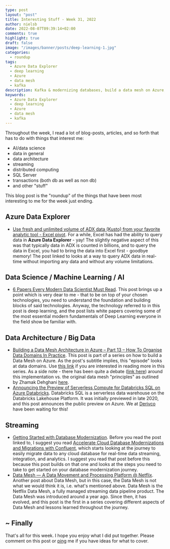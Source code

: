 ```yaml
---
type: post
layout: "post"
title: Interesting Stuff - Week 31, 2022
author: nielsb
date: 2022-08-07T09:39:14+02:00
comments: true
highlight: true
draft: false
image: "/images/banner/posts/deep-learning-1.jpg"
categories:
  - roundup
tags:
  - Azure Data Explorer
  - deep learning
  - Azure
  - data mesh
  - kafka
description: Kafka & modernizing databases, build a data mesh on Azure, Netflix data mesh, and other interesting topics.
keywords:
  - Azure Data Explorer
  - deep learning
  - Azure
  - data mesh
  - kafka   
---
```


Throughout the week, I read a lot of blog-posts, articles, and so forth that has to do with things that interest me:

* AI/data science
* data in general
* data architecture
* streaming
* distributed computing
* SQL Server
* transactions (both db as well as non db)
* and other "stuff"

This blog post is the "roundup" of the things that have been most interesting to me for the week just ending.

<!--more-->

## Azure Data Explorer

* [Use fresh and unlimited volume of ADX data (Kusto) from your favorite analytic tool - Excel pivot][1]. For a while, Excel has had the ability to query data in **Azure Data Explorer** - yay! The slightly negative aspect of this was that typically data in ADX is counted in billions, and to query the data in Excel, you had to bring the data into Excel first - goodbye memory! The post linked to looks at a way to query ADX data in real-time without importing any data and without any volume limitations.

## Data Science / Machine Learning / AI

* [6 Papers Every Modern Data Scientist Must Read][2]. This post brings up a point which is very dear to me - that to be on top of your chosen technologies, you need to understand the foundation and building blocks of said technologies. Anyway, the technology referred to in this post is deep learning, and the post lists white papers covering some of the most essential modern fundamentals of Deep Learning everyone in the field show be familiar with.

## Data Architecture / Big Data

* [Building a Data Mesh Architecture in Azure – Part 13 – How To Organise Data Domains In Practice][3]. This post is part of a series on how to build a Data Mesh on Azure. As the post's subtitle implies, this "episode" looks at data domains. Use [this link][4] if you are interested in reading more in this series. As a side note - there has been quite a debate ([link here][5]) around this implementation vs. the original data mesh "principles" as outlined by Zhamak Dehghani [here][6].
* [Announcing the Preview of Serverless Compute for Databricks SQL on Azure Databricks][7]. Databricks SQL is a serverless data warehouse on the Databricks Lakehouse Platform. It was initially previewed in late 2020, and this post announces the public preview on Azure. We at [Derivco](/derivco) have been waiting for this!

## Streaming

* [Getting Started with Database Modernization][8]. Before you read the post linked to, I suggest you read [Accelerate Cloud Database Modernizations and Migrations with Confluent][9], which starts looking at the journey to easily migrate data to any cloud database for real-time data streaming, integration, and analytics. I suggest you read that post before this because this post builds on that one and looks at the steps you need to take to get started on your database modernization journey.
* [Data Mesh — A Data Movement and Processing Platform @ Netflix][10]. Another post about Data Mesh, but in this case, the Data Mesh is not what we would think it is, i.e. what's mentioned above. Data Mesh is the Netflix Data Mesh, a fully managed streaming data pipeline product. The Data Mesh was introduced around a year ago. Since then, it has evolved, and this post is the first in a series covering different aspects of Data Mesh and lessons learned throughout the journey.

## ~ Finally

That's all for this week. I hope you enjoy what I did put together. Please comment on this post or [ping][ma] me if you have ideas for what to cover.

[ma]: mailto:niels.it.berglund@gmail.com
[mp]: https://blog.acolyer.org
[iq]: https://www.infoq.com/
[ew]: http://sqlonice.com/
[re]: http://blog.revolutionanalytics.com
[sqsk]: https://www.sqlskills.com
[mdaveyblog]: https://mdavey.wordpress.com/
[charlblog]: https://charlla.com/

[jovpop]: https://twitter.com/JovanPop_MSFT
[bobw]: https://twitter.com/bobwardms
[revod]: https://twitter.com/revodavid
[lonny]: https://twitter.com/sqL_handLe
[ewtw]: https://twitter.com/sqlOnIce
[buckw]: https://twitter.com/BuckWoodyMSFT
[mattw]: https://twitter.com/matthewwarren
[murba]: https://twitter.com/muratdemirbas
[daveda]: https://twitter.com/davidthecoder
[adcol]: https://twitter.com/adriancolyer
[jesrod]: https://twitter.com/jrdothoughts
[tomaz]: https://twitter.com/tomaz_tsql
[dataart]: https://twitter.com/dataartisans
[luis]: https://twitter.com/luis_de_sousa
[benstop]: https://twitter.com/benstopford
[conflu]: https://twitter.com/confluentinc
[tylert]: https://twitter.com/tyler_treat
[andrewng]: https://twitter.com/AndrewYNg
[lawr]: https://twitter.com/bytezn
[jue]: https://twitter.com/b0rk
[yan]: https://twitter.com/theburningmonk
[danny]: https://twitter.com/g9yuayon
[rmoff]: https://twitter.com/rmoff
[ryansw]: https://twitter.com/ryanswanstrom
[pabloc]: https://twitter.com/pabloc_ds
[mklep]: https://twitter.com/martinkl
[mdavey]: https://twitter.com/matt_davey
[jboner]: https://twitter.com/jboner
[joeduff]: https://twitter.com/funcOfJoe
[charl]: https://twitter.com/charllamprecht
[dbricks]: https://twitter.com/databricks
[adsit]: https://twitter.com/SitnikAdam
[vicky]: https://twitter.com/vickyharp
[dscentral]: https://twitter.com/DataScienceCtrl
[natemc]: https://twitter.com/natemcmaster
[ads]: https://twitter.com/azuredatastudio
[travw]: https://twitter.com/radtravis
[emilk]: https://twitter.com/IsTheArchitect
[netflx]: https://netflixtechblog.com/

[1]: https://techcommunity.microsoft.com/t5/azure-data-explorer-blog/use-fresh-and-unlimited-volume-of-adx-data-kusto-from-your/ba-p/3588894
[2]: https://towardsdatascience.com/6-papers-every-modern-data-scientist-must-read-1d0e708becd
[3]: https://mrpaulandrew.com/2022/08/01/building-a-data-mesh-architecture-in-azure-part-13-how-to-organise-data-domains-in-practice/
[4]: https://mrpaulandrew.com/tag/data-mesh-vs-azure/
[5]: https://www.linkedin.com/feed/update/urn:li:activity:6919930275212726272/
[6]: https://martinfowler.com/articles/data-mesh-principles.html
[7]: https://www.databricks.com/blog/2022/08/03/announcing-the-preview-of-serverless-compute-for-databricks-sql-on-azure-databricks.html
[8]: https://www.confluent.io/blog/database-modernization-integrate-data-with-any-cloud/
[9]: https://www.confluent.io/blog/cloud-data-migrations-database-modernization-with-confluent/
[10]: https://netflixtechblog.com/data-mesh-a-data-movement-and-processing-platform-netflix-1288bcab2873